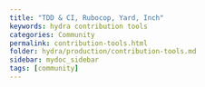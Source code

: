 ```yaml
---
title: "TDD & CI, Rubocop, Yard, Inch"
keywords: hydra contribution tools
categories: Community
permalink: contribution-tools.html
folder: hydra/production/contribution-tools.md
sidebar: mydoc_sidebar
tags: [community]
---
```


